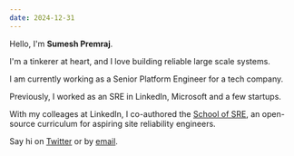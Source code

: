 ```yaml
---
date: 2024-12-31
---
```


Hello, I'm **Sumesh Premraj**.

I'm a tinkerer at heart, and I love building reliable large scale systems. 

I am currently working as a Senior Platform Engineer for a tech company.

Previously, I worked as an SRE in LinkedIn, Microsoft and a few startups.

With my colleages at LinkedIn, I co-authored the [School of SRE](http://linkedin.github.io/school-of-sre), an open-source curriculum for aspiring site reliability engineers.

Say hi on [Twitter] or by [email].


[projects]: /projects
[resume]: /resume
[Twitter]: https://twitter.com/sumesh
[email]: mailto:hi@sumesh.net
